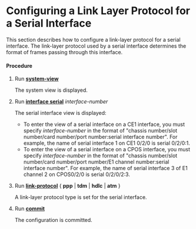 Configuring a Link Layer Protocol for a Serial Interface
========================================================

This section describes how to configure a link-layer protocol for a serial interface. The link-layer protocol used by a serial interface determines the format of frames passing through this interface.

#### Procedure

1. Run [**system-view**](cmdqueryname=system-view)
   
   
   
   The system view is displayed.
2. Run [**interface serial**](cmdqueryname=interface+serial) *interface-number*
   
   
   
   The serial interface view is displayed:
   
   
   
   * To enter the view of a serial interface on a CE1 interface, you must specify *interface-number* in the format of "chassis number/slot number/card number/port number:serial interface number". For example, the name of serial interface 1 on CE1 0/2/0 is serial 0/2/0:1.
   * To enter the view of a serial interface on a CPOS interface, you must specify *interface-number* in the format of "chassis number/slot number/card number/port number/E1 channel number:serial interface number". For example, the name of serial interface 3 of E1 channel 2 on CPOS0/2/0 is serial 0/2/0/2:3.
3. Run [**link-protocol**](cmdqueryname=link-protocol) { **ppp** | **tdm** | **hdlc** | **atm** }
   
   
   
   A link-layer protocol type is set for the serial interface.
4. Run [**commit**](cmdqueryname=commit)
   
   
   
   The configuration is committed.